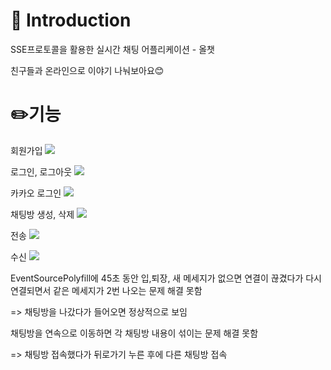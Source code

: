 📌 Introduction
=============

SSE프로토콜을 활용한 실시간 채팅 어플리케이션 - 올챗

친구들과 온라인으로 이야기 나눠보아요😊

✏️기능
=============
회원가입
<img src="![AllChat - 회원가입](https://user-images.githubusercontent.com/79249376/169805107-909179af-09c9-4c15-8b59-b8b13a89235e.gif)">

로그인, 로그아웃
<img src="![AllChat - 로그인, 로그아웃](https://user-images.githubusercontent.com/79249376/169807024-a1de57fd-5594-4815-a3f8-c775a3fdddba.gif)">

카카오 로그인
<img src="![AllChat - 카카오 로그인](https://user-images.githubusercontent.com/79249376/169807157-a55a0cc1-08b7-4fc4-9ea7-92dc1b5f3322.gif)
">

채팅방 생성, 삭제
<img src="![AllChat - 채팅방 생성, 삭제](https://user-images.githubusercontent.com/79249376/169807283-0e76452c-ba21-4696-89dc-1ba7db932ee9.gif)
">

전송
<img src="![AllChat - 전송](https://user-images.githubusercontent.com/79249376/169807364-a2e1db05-195c-4c84-9271-49e311a730f4.gif)
">

수신
<img src="![AllChat - 수신](https://user-images.githubusercontent.com/79249376/169807454-b67ffb06-bdeb-4305-81f5-76c81149e06f.gif)
">



EventSourcePolyfill에 45초 동안 입,퇴장, 새 메세지가 없으면 연결이 끊겼다가 다시 연결되면서 같은 메세지가 2번 나오는 문제 해결 못함

=> 채팅방을 나갔다가 들어오면 정상적으로 보임



채팅방을 연속으로 이동하면 각 채팅방 내용이 섞이는 문제 해결 못함

=> 채팅방 접속했다가 뒤로가기 누른 후에 다른 채팅방 접속

